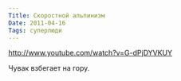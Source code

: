 ```yaml
---
Title: Скоростной альпинизм
Date: 2011-04-16
Tags: суперлюди
---
```


http://www.youtube.com/watch?v=G-dPjDYVKUY

Чувак взбегает на гору.